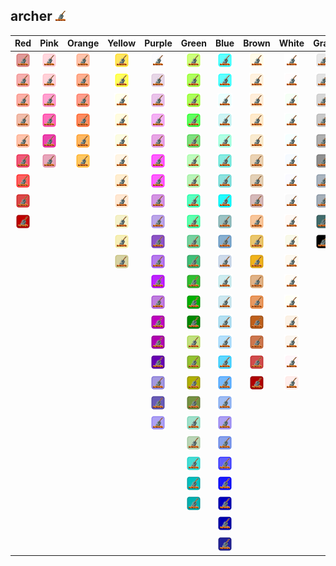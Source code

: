 ## archer ![archer](../../icons/buildings/stone.png)
| Red | Pink | Orange | Yellow | Purple | Green | Blue | Brown | White | Gray |
|:-:|:-:|:-:|:-:|:-:|:-:|:-:|:-:|:-:|:-:|
| ![IndianRed](../../icons/buildings/stone/IndianRed.png) | ![Pink](../../icons/buildings/stone/Pink.png) | ![LightSalmon](../../icons/buildings/stone/LightSalmon.png) | ![Gold](../../icons/buildings/stone/Gold.png) | ![Lavender](../../icons/buildings/stone/Lavender.png) | ![GreenYellow](../../icons/buildings/stone/GreenYellow.png) | ![Aqua](../../icons/buildings/stone/Aqua.png) | ![Cornsilk](../../icons/buildings/stone/Cornsilk.png) | ![White](../../icons/buildings/stone/White.png) | ![Gainsboro](../../icons/buildings/stone/Gainsboro.png) |
| ![LightCoral](../../icons/buildings/stone/LightCoral.png) | ![LightPink](../../icons/buildings/stone/LightPink.png) | ![Coral](../../icons/buildings/stone/Coral.png) | ![Yellow](../../icons/buildings/stone/Yellow.png) | ![Thistle](../../icons/buildings/stone/Thistle.png) | ![Chartreuse](../../icons/buildings/stone/Chartreuse.png) | ![Cyan](../../icons/buildings/stone/Cyan.png) | ![BlanchedAlmond](../../icons/buildings/stone/BlanchedAlmond.png) | ![Snow](../../icons/buildings/stone/Snow.png) | ![LightGray](../../icons/buildings/stone/LightGray.png) |
| ![Salmon](../../icons/buildings/stone/Salmon.png) | ![HotPink](../../icons/buildings/stone/HotPink.png) | ![Tomato](../../icons/buildings/stone/Tomato.png) | ![LightYellow](../../icons/buildings/stone/LightYellow.png) | ![Plum](../../icons/buildings/stone/Plum.png) | ![LawnGreen](../../icons/buildings/stone/LawnGreen.png) | ![LightCyan](../../icons/buildings/stone/LightCyan.png) | ![Bisque](../../icons/buildings/stone/Bisque.png) | ![HoneyDew](../../icons/buildings/stone/HoneyDew.png) | ![Silver](../../icons/buildings/stone/Silver.png) |
| ![DarkSalmon](../../icons/buildings/stone/DarkSalmon.png) | ![DeepPink](../../icons/buildings/stone/DeepPink.png) | ![OrangeRed](../../icons/buildings/stone/OrangeRed.png) | ![LemonChiffon](../../icons/buildings/stone/LemonChiffon.png) | ![Violet](../../icons/buildings/stone/Violet.png) | ![Lime](../../icons/buildings/stone/Lime.png) | ![PaleTurquoise](../../icons/buildings/stone/PaleTurquoise.png) | ![NavajoWhite](../../icons/buildings/stone/NavajoWhite.png) | ![MintCream](../../icons/buildings/stone/MintCream.png) | ![DarkGray](../../icons/buildings/stone/DarkGray.png) |
| ![LightSalmon](../../icons/buildings/stone/LightSalmon.png) | ![MediumVioletRed](../../icons/buildings/stone/MediumVioletRed.png) | ![DarkOrange](../../icons/buildings/stone/DarkOrange.png) | ![LightGoldenrodYellow](../../icons/buildings/stone/LightGoldenrodYellow.png) | ![Orchid](../../icons/buildings/stone/Orchid.png) | ![LimeGreen](../../icons/buildings/stone/LimeGreen.png) | ![Aquamarine](../../icons/buildings/stone/Aquamarine.png) | ![Wheat](../../icons/buildings/stone/Wheat.png) | ![Azure](../../icons/buildings/stone/Azure.png) | ![Gray](../../icons/buildings/stone/Gray.png) |
| ![Crimson](../../icons/buildings/stone/Crimson.png) | ![PaleVioletRed](../../icons/buildings/stone/PaleVioletRed.png) | ![Orange](../../icons/buildings/stone/Orange.png) | ![PapayaWhip](../../icons/buildings/stone/PapayaWhip.png) | ![Fuchsia](../../icons/buildings/stone/Fuchsia.png) | ![PaleGreen](../../icons/buildings/stone/PaleGreen.png) | ![Turquoise](../../icons/buildings/stone/Turquoise.png) | ![BurlyWood](../../icons/buildings/stone/BurlyWood.png) | ![AliceBlue](../../icons/buildings/stone/AliceBlue.png) | ![DimGray](../../icons/buildings/stone/DimGray.png) |
| ![Red](../../icons/buildings/stone/Red.png) | | | ![Moccasin](../../icons/buildings/stone/Moccasin.png) | ![Magenta](../../icons/buildings/stone/Magenta.png) | ![LightGreen](../../icons/buildings/stone/LightGreen.png) | ![MediumTurquoise](../../icons/buildings/stone/MediumTurquoise.png) | ![Tan](../../icons/buildings/stone/Tan.png) | ![GhostWhite](../../icons/buildings/stone/GhostWhite.png) | ![LightSlateGray](../../icons/buildings/stone/LightSlateGray.png) |
| ![FireBrick](../../icons/buildings/stone/FireBrick.png) | | | ![PeachPuff](../../icons/buildings/stone/PeachPuff.png) | ![MediumOrchid](../../icons/buildings/stone/MediumOrchid.png) | ![MediumSpringGreen](../../icons/buildings/stone/MediumSpringGreen.png) | ![DarkTurquoise](../../icons/buildings/stone/DarkTurquoise.png) | ![RosyBrown](../../icons/buildings/stone/RosyBrown.png) | ![WhiteSmoke](../../icons/buildings/stone/WhiteSmoke.png) | ![SlateGray](../../icons/buildings/stone/SlateGray.png) |
| ![DarkRed](../../icons/buildings/stone/DarkRed.png) | | | ![PaleGoldenrod](../../icons/buildings/stone/PaleGoldenrod.png) | ![MediumPurple](../../icons/buildings/stone/MediumPurple.png) | ![SpringGreen](../../icons/buildings/stone/SpringGreen.png) | ![CadetBlue](../../icons/buildings/stone/CadetBlue.png) | ![SandyBrown](../../icons/buildings/stone/SandyBrown.png) | ![SeaShell](../../icons/buildings/stone/SeaShell.png) | ![DarkSlateGray](../../icons/buildings/stone/DarkSlateGray.png) |
| | | | ![Khaki](../../icons/buildings/stone/Khaki.png) | ![RebeccaPurple](../../icons/buildings/stone/RebeccaPurple.png) | ![MediumSeaGreen](../../icons/buildings/stone/MediumSeaGreen.png) | ![SteelBlue](../../icons/buildings/stone/SteelBlue.png) | ![Goldenrod](../../icons/buildings/stone/Goldenrod.png) | ![Beige](../../icons/buildings/stone/Beige.png) | ![Black](../../icons/buildings/stone/Black.png) |
| | | | ![DarkKhaki](../../icons/buildings/stone/DarkKhaki.png) | ![BlueViolet](../../icons/buildings/stone/BlueViolet.png) | ![SeaGreen](../../icons/buildings/stone/SeaGreen.png) | ![LightSteelBlue](../../icons/buildings/stone/LightSteelBlue.png) | ![DarkGoldenrod](../../icons/buildings/stone/DarkGoldenrod.png) | ![OldLace](../../icons/buildings/stone/OldLace.png) | |
| | | | | ![DarkViolet](../../icons/buildings/stone/DarkViolet.png) | ![ForestGreen](../../icons/buildings/stone/ForestGreen.png) | ![PowderBlue](../../icons/buildings/stone/PowderBlue.png) | ![Peru](../../icons/buildings/stone/Peru.png) | ![FloralWhite](../../icons/buildings/stone/FloralWhite.png) | |
| | | | | ![DarkOrchid](../../icons/buildings/stone/DarkOrchid.png) | ![Green](../../icons/buildings/stone/Green.png) | ![LightBlue](../../icons/buildings/stone/LightBlue.png) | ![Chocolate](../../icons/buildings/stone/Chocolate.png) | ![Ivory](../../icons/buildings/stone/Ivory.png) | |
| | | | | ![DarkMagenta](../../icons/buildings/stone/DarkMagenta.png) | ![DarkGreen](../../icons/buildings/stone/DarkGreen.png) | ![SkyBlue](../../icons/buildings/stone/SkyBlue.png) | ![SaddleBrown](../../icons/buildings/stone/SaddleBrown.png) | ![AntiqueWhite](../../icons/buildings/stone/AntiqueWhite.png) | |
| | | | | ![Purple](../../icons/buildings/stone/Purple.png) | ![YellowGreen](../../icons/buildings/stone/YellowGreen.png) | ![LightSkyBlue](../../icons/buildings/stone/LightSkyBlue.png) | ![Sienna](../../icons/buildings/stone/Sienna.png) | ![Linen](../../icons/buildings/stone/Linen.png) | |
| | | | | ![Indigo](../../icons/buildings/stone/Indigo.png) | ![OliveDrab](../../icons/buildings/stone/OliveDrab.png) | ![DeepSkyBlue](../../icons/buildings/stone/DeepSkyBlue.png) | ![Brown](../../icons/buildings/stone/Brown.png) | ![LavenderBlush](../../icons/buildings/stone/LavenderBlush.png) | |
| | | | | ![SlateBlue](../../icons/buildings/stone/SlateBlue.png) | ![Olive](../../icons/buildings/stone/Olive.png) | ![DodgerBlue](../../icons/buildings/stone/DodgerBlue.png) | ![Maroon](../../icons/buildings/stone/Maroon.png) | ![MistyRose](../../icons/buildings/stone/MistyRose.png) | |
| | | | | ![DarkSlateBlue](../../icons/buildings/stone/DarkSlateBlue.png) | ![DarkOliveGreen](../../icons/buildings/stone/DarkOliveGreen.png) | ![CornflowerBlue](../../icons/buildings/stone/CornflowerBlue.png) | | | |
| | | | | ![MediumSlateBlue](../../icons/buildings/stone/MediumSlateBlue.png) | ![MediumAquamarine](../../icons/buildings/stone/MediumAquamarine.png) | ![MediumSlateBlue](../../icons/buildings/stone/MediumSlateBlue.png) | | | |
| | | | | | ![DarkSeaGreen](../../icons/buildings/stone/DarkSeaGreen.png) | ![RoyalBlue](../../icons/buildings/stone/RoyalBlue.png) | | | |
| | | | | | ![LightSeaGreen](../../icons/buildings/stone/LightSeaGreen.png) | ![Blue](../../icons/buildings/stone/Blue.png) | | | |
| | | | | | ![DarkCyan](../../icons/buildings/stone/DarkCyan.png) | ![MediumBlue](../../icons/buildings/stone/MediumBlue.png) | | | |
| | | | | | ![Teal](../../icons/buildings/stone/Teal.png) | ![DarkBlue](../../icons/buildings/stone/DarkBlue.png) | | | |
| | | | | | | ![Navy](../../icons/buildings/stone/Navy.png) | | | |
| | | | | | | ![MidnightBlue](../../icons/buildings/stone/MidnightBlue.png) | | | |